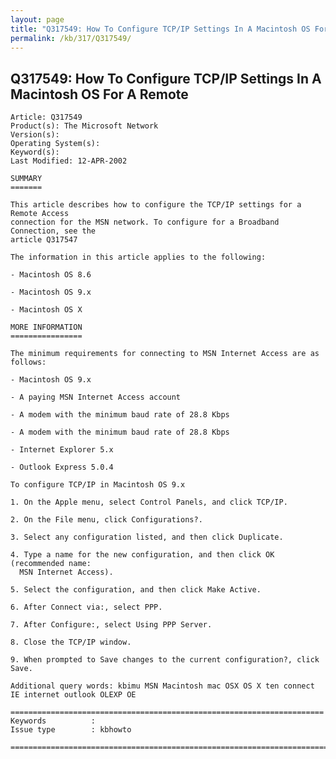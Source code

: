 ```yaml
---
layout: page
title: "Q317549: How To Configure TCP/IP Settings In A Macintosh OS For A Remote"
permalink: /kb/317/Q317549/
---
```


## Q317549: How To Configure TCP/IP Settings In A Macintosh OS For A Remote

	Article: Q317549
	Product(s): The Microsoft Network
	Version(s): 
	Operating System(s): 
	Keyword(s): 
	Last Modified: 12-APR-2002
	
	SUMMARY
	=======
	
	This article describes how to configure the TCP/IP settings for a Remote Access
	connection for the MSN network. To configure for a Broadband Connection, see the
	article Q317547
	
	The information in this article applies to the following:
	
	- Macintosh OS 8.6
	
	- Macintosh OS 9.x
	
	- Macintosh OS X
	
	MORE INFORMATION
	================
	
	The minimum requirements for connecting to MSN Internet Access are as follows:
	
	- Macintosh OS 9.x
	
	- A paying MSN Internet Access account
	
	- A modem with the minimum baud rate of 28.8 Kbps
	
	- A modem with the minimum baud rate of 28.8 Kbps
	
	- Internet Explorer 5.x
	
	- Outlook Express 5.0.4
	
	To configure TCP/IP in Macintosh OS 9.x
	
	1. On the Apple menu, select Control Panels, and click TCP/IP.
	
	2. On the File menu, click Configurations?.
	
	3. Select any configuration listed, and then click Duplicate.
	
	4. Type a name for the new configuration, and then click OK (recommended name:
	  MSN Internet Access).
	
	5. Select the configuration, and then click Make Active.
	
	6. After Connect via:, select PPP.
	
	7. After Configure:, select Using PPP Server.
	
	8. Close the TCP/IP window.
	
	9. When prompted to Save changes to the current configuration?, click Save.
	
	Additional query words: kbimu MSN Macintosh mac OSX OS X ten connect IE internet outlook OLEXP OE
	
	======================================================================
	Keywords          :  
	Issue type        : kbhowto
	
	=============================================================================
	
